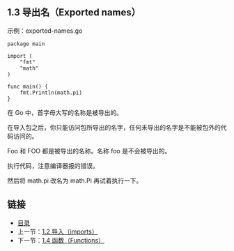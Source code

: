 ## 1.3 导出名（Exported names）

示例：exported-names.go

	package main

	import (
		"fmt"
		"math"
	)

	func main() {
		fmt.Println(math.pi)
	}

在 Go 中，首字母大写的名称是被导出的。

在导入包之后，你只能访问包所导出的名字，任何未导出的名字是不能被包外的代码访问的。

Foo 和 FOO 都是被导出的名称。名称 foo 是不会被导出的。

执行代码，注意编译器报的错误。

然后将 math.pi 改名为 math.Pi 再试着执行一下。

## 链接
* [目录](https://github.com/gnefiy/go-tour-zh/blob/master/README.md)
* 上一节：[1.2 导入（imports）](https://github.com/gnefiy/go-tour-zh/blob/master/tour/basics/01.02.md)
* 下一节：[1.4 函数（Functions）](https://github.com/gnefiy/go-tour-zh/blob/master/tour/basics/01.04.md)
